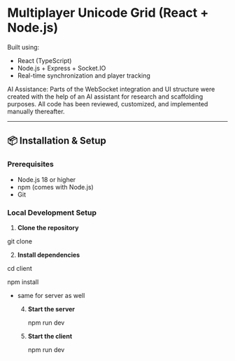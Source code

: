 # Multiplayer Unicode Grid (React + Node.js)

Built using:
- React (TypeScript)
- Node.js + Express + Socket.IO
- Real-time synchronization and player tracking

AI Assistance:
Parts of the WebSocket integration and UI structure were created with the help of an AI assistant for research and scaffolding purposes. All code has been reviewed, customized, and implemented manually thereafter.

---

## 📦 Installation & Setup

### Prerequisites
- Node.js 18 or higher
- npm (comes with Node.js)
- Git

### Local Development Setup

1. **Clone the repository**

git clone <repo-url>

2. **Install dependencies**

cd client

npm install

- same for server as well

  4. **Start the server**
 
     npm run dev

  5. **Start the client**
 
     npm run dev


